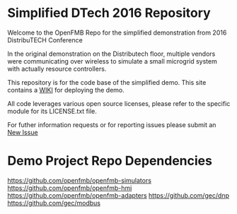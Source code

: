 # Simplified DTech 2016 Repository 
Welcome to the OpenFMB Repo for the simplified demonstration from 2016 DistribuTECH Conference

In the original demonstration on the Distributech floor, multiple vendors were communicating over wireless to simulate a small microgrid system with actually resource controllers.  

This repository is for the code base of the simplified demo.   This site contains a [WIKI](https://github.com/openfmb/dtech-demo-2016/wiki) for deploying the demo. 

All code leverages various open source licenses, please refer to the specific module for its LICENSE.txt file.

For futher information requests or for reporting issues please submit an [New Issue](https://github.com/openfmb/dtech-demo-2016/issues/new)


# Demo Project Repo Dependencies

https://github.com/openfmb/openfmb-simulators
https://github.com/openfmb/openfmb-hmi
https://github.com/openfmb/openfmb-adapters
https://github.com/gec/dnp
https://github.com/gec/modbus








